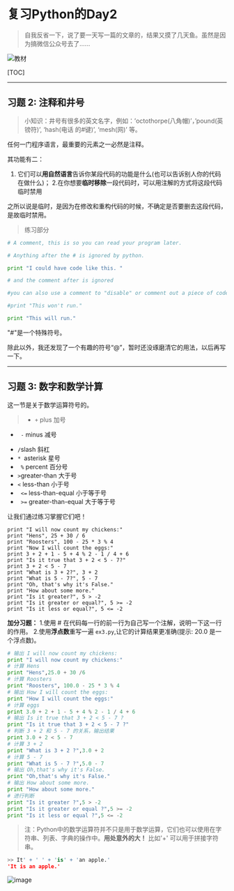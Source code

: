 # 复习Python的Day2

> 自我反省一下，说了要一天写一篇的文章的，结果又摸了几天鱼。虽然是因为搞微信公众号去了……

![教材](//img-blog.csdn.net/2018031319305278?watermark/2/text/Ly9ibG9nLmNzZG4ubmV0L215UmVhbGl6YXRpb24=/font/5a6L5L2T/fontsize/400/fill/I0JBQkFCMA==/dissolve/70)
 
 [TOC]
***

##  习题 2: 注释和井号 

> 小知识：井号有很多的英文名字，例如：’octothorpe(八角帽)’，’pound(英镑符)’, ‘hash(电话 的#键)’, ‘mesh(网)’ 等。

任何一门程序语言，最重要的元素之一必然是注释。

其功能有二：
1. 它们可以**用自然语言**告诉你某段代码的功能是什么(也可以告诉别人你的代码在做什么)；
2.在你想要**临时移除**一段代码时，可以用注解的方式将这段代码临时禁用

之所以说是临时，是因为在修改和重构代码的时候，不确定是否要删去这段代码，是故临时禁用。

> 练习部分

```Python
# A comment, this is so you can read your program later.

# Anything after the # is ignored by python.

print "I could have code like this. "

# and the comment after is ignored

#you can also use a comment to "disable" or comment out a piece of code:

#print "This won't run."

print "This will run."
```

"#"是一个特殊符号。

除此以外，我还发现了一个有趣的符号“@”，暂时还没琢磨清它的用法，以后再写一下。

***

## 习题 3: 数字和数学计算 
这一节是关于数学运算符号的。

> + `+` plus 加号 
- ` -` minus 减号
+ ` / `slash 斜杠 
+  `* `asterisk 星号
+ ` %` percent 百分号 
+ `>`greater-than 大于号 
+  `<` less-than 小于号
+ ` <=` less-than-equal 小于等于号
+ ` >=` greater-than-equal 大于等于号 

让我们通过练习掌握它们吧！

```
print "I will now count my chickens:" 
print "Hens", 25 + 30 / 6 
print "Roosters", 100 - 25 * 3 % 4 
print "Now I will count the eggs:" 
print 3 + 2 + 1 - 5 + 4 % 2 - 1 / 4 + 6 
print "Is it true that 3 + 2 < 5 - 7?" 
print 3 + 2 < 5 - 7 
print "What is 3 + 2?", 3 + 2 
print "What is 5 - 7?", 5 - 7 
print "Oh, that's why it's False." 
print "How about some more."  
print "Is it greater?", 5 > -2 
print "Is it greater or equal?", 5 >= -2 
print "Is it less or equal?", 5 <= -2 
```

**加分习题：**
1.使用 # 在代码每一行的前一行为自己写一个注解，说明一下这一行的作用。 
2.使用**浮点数**重写一遍 `ex3.py`,让它的计算结果更准确(提示: 20.0 是一个浮点数)。
```python
# 输出 I will now count my chickens:
print "I will now count my chickens:"
# 计算 Hens
print "Hens",25.0 + 30 /6
# 计算 Roosters
print "Roosters", 100.0 - 25 * 3 % 4
# 输出 How I will count the eggs:
print "How I will count the eggs:"
# 计算 eggs
print 3.0 + 2 + 1 - 5 + 4 % 2 - 1 / 4 + 6
# 输出 Is it true that 3 + 2 < 5 - 7 ?
print "Is it true that 3 + 2 < 5 - 7 ?"
# 判断 3 + 2 和 5 - 7 的关系，输出结果
print 3.0 + 2 < 5 - 7
# 计算 3 + 2
print "What is 3 + 2 ?",3.0 + 2
# 计算 5 - 7
print "What is 5 - 7 ?",5.0 - 7
# 输出 Oh,that's why it's False.
print "Oh,that's why it's False."
# 输出 How about some more.
print "How about some more."
# 进行判断
print "Is it greater ?",5 > -2
print "Is it greater or equal ?",5 >= -2
print "Is it less or equal ?",5 <= -2
```

> 注：Python中的数学运算符并不只是用于数学运算，它们也可以使用在字符串、列表、字典的操作中。**用处意外的大！**
> 比如'+' 可以用于拼接字符串。

```python
>> It' + ' ' + 'is' + 'an apple.'
'It is an apple.'
```

![image](http://img.blog.csdn.net/20180320192202172?watermark/2/text/aHR0cDovL2Jsb2cuY3Nkbi5uZXQvbXlSZWFsaXphdGlvbg==/font/5a6L5L2T/fontsize/400/fill/I0JBQkFCMA==/dissolve/70/gravity/SouthEast)
